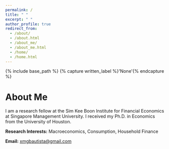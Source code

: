 ```yaml
---
permalink: /
title: " "
excerpt: " "
author_profile: true
redirect_from: 
  - /about/
  - /about.html
  - /about_me/
  - /about_me.html
  - /home/
  - /home.html
---
```


{% include base_path %}
{% capture written_label %}'None'{% endcapture %}

# About Me

I am a research fellow at the Sim Kee Boon Institute for Financial Economics at Singapore Management University. I received my Ph.D. in Economics from the University of Houston. 
<br>

**Research Interests:** Macroeconomics, Consumption, Household Finance
<br>

**Email:** [xmgbautista@gmail.com](mailto:xmgbautista@gmail.com)